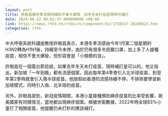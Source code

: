 ```yaml
---
layout: post
title: 許樹昌稱冬季流感持續料不會大爆發　如冬天未打疫苗現時可補打
date: 2024-06-22 09:02:37.000000000 +08:00
link: https://news.rthk.hk/rthk/ch/component/k2/1758557-20240622.htm
categories: rthk
---
```


中大呼吸系統科講座教授許樹昌表示，本港冬季流感由今年1月第二個星期的H3N2轉為H1N1後，持續至今未停，由於仍有很多市民戴口罩，加上多了人接種疫苗，相信不會大爆發，但形容會是「小規模的浪」。

許樹昌在一個電台節目說，如果去年冬天未打疫苗，現時補打是可以的。他又指出，新加坡「一年到晚」都有流感個案，因此每年第4季會引入北半球疫苗，到翌年第2季時就會引入南半球疫苗。他說假如香港的流感持續不停，不排除要學習新加坡模式，同時引入南、北半球的疫苗。

另外，許樹昌提到，新冠疫情期間，本港小童接種預防麻疹疫苗的比率受影響，歐美國家有同樣情況，當地都出現麻疹個案。根據世衞數據，2022年時全球83%小童打了相關疫苗，他提醒仍未打針的應該補打。

